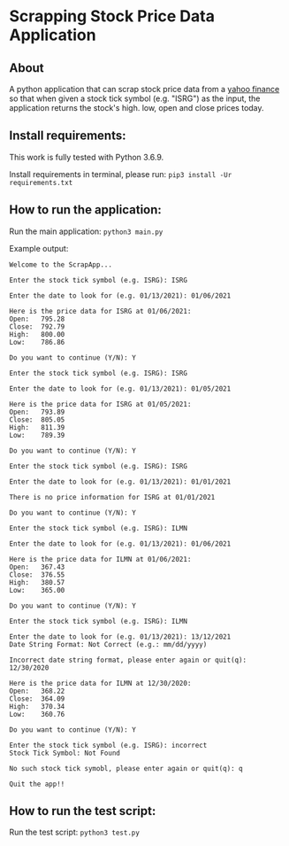 # Scrapping Stock Price Data Application

## About
A python application that can scrap stock price data from a [yahoo finance](https://finance.yahoo.com/quote/ISRG/history?p=ISRG) so that when given a stock tick symbol (e.g. "ISRG") as the input, the application returns the stock's high. low, open and close prices today.

## Install requirements:
This work is fully tested with Python 3.6.9. 

Install requirements in terminal, please run: ```pip3 install -Ur requirements.txt```

## How to run the application:
Run the main application: ```python3 main.py```

Example output:

```
Welcome to the ScrapApp...

Enter the stock tick symbol (e.g. ISRG): ISRG

Enter the date to look for (e.g. 01/13/2021): 01/06/2021

Here is the price data for ISRG at 01/06/2021:
Open:   795.28
Close:  792.79
High:   800.00
Low:    786.86

Do you want to continue (Y/N): Y

Enter the stock tick symbol (e.g. ISRG): ISRG

Enter the date to look for (e.g. 01/13/2021): 01/05/2021

Here is the price data for ISRG at 01/05/2021:
Open:   793.89
Close:  805.05
High:   811.39
Low:    789.39

Do you want to continue (Y/N): Y

Enter the stock tick symbol (e.g. ISRG): ISRG

Enter the date to look for (e.g. 01/13/2021): 01/01/2021

There is no price information for ISRG at 01/01/2021

Do you want to continue (Y/N): Y

Enter the stock tick symbol (e.g. ISRG): ILMN

Enter the date to look for (e.g. 01/13/2021): 01/06/2021

Here is the price data for ILMN at 01/06/2021:
Open:   367.43
Close:  376.55
High:   380.57
Low:    365.00

Do you want to continue (Y/N): Y

Enter the stock tick symbol (e.g. ISRG): ILMN

Enter the date to look for (e.g. 01/13/2021): 13/12/2021
Date String Format: Not Correct (e.g.: mm/dd/yyyy)

Incorrect date string format, please enter again or quit(q): 12/30/2020

Here is the price data for ILMN at 12/30/2020:
Open:   368.22
Close:  364.09
High:   370.34
Low:    360.76

Do you want to continue (Y/N): Y

Enter the stock tick symbol (e.g. ISRG): incorrect
Stock Tick Symbol: Not Found

No such stock tick symobl, please enter again or quit(q): q

Quit the app!!

```

## How to run the test script:
Run the test script: ```python3 test.py```
